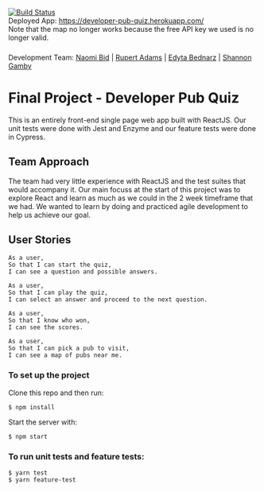[![Build Status](https://travis-ci.com/shannongamby/developer-pub-quiz.svg?branch=master)](https://travis-ci.com/shannongamby/developer-pub-quiz)  
Deployed App: https://developer-pub-quiz.herokuapp.com/   
Note that the map no longer works because the free API key we used is no longer valid.   
###
Development Team: [Naomi Bid](https://github.com/NaomiBid) | [Rupert Adams](https://github.com/Rupieeroo) | [Edyta Bednarz](https://github.com/Edy1988) | [Shannon Gamby](https://github.com/shannongamby) 
# Final Project  - Developer Pub Quiz
This is an entirely front-end single page web app built with ReactJS. Our unit tests were done with Jest and Enzyme and our feature tests were done in Cypress.

## Team Approach
The team had very little experience with ReactJS and the test suites that would accompany it. Our main focuss at the start of this project was to explore React and learn as much as we could in the 2 week timeframe that we had. We wanted to learn by doing and practiced agile development to help us achieve our goal. 

## User Stories
```
As a user,
So that I can start the quiz,
I can see a question and possible answers.
```
```
As a user,
So that I can play the quiz,
I can select an answer and proceed to the next question.
```
```
As a user,
So that I know who won,
I can see the scores.
```
```
As a user,
So that I can pick a pub to visit,
I can see a map of pubs near me.
```

### To set up the project
Clone this repo and then run:
```
$ npm install
```
Start the server with:
```
$ npm start
```
### To run unit tests and feature tests:
```
$ yarn test
$ yarn feature-test
```

